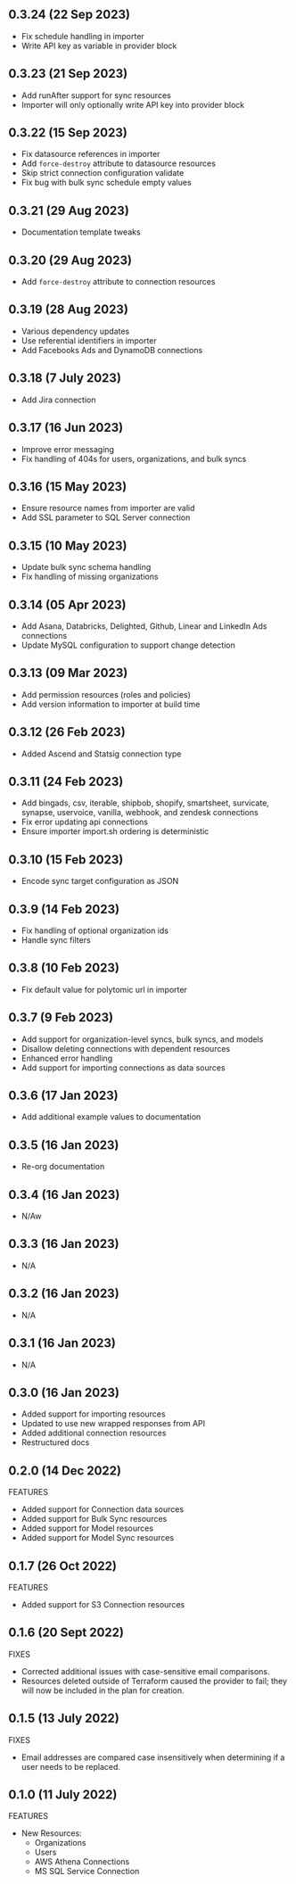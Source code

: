 ## 0.3.24 (22 Sep 2023)
* Fix schedule handling in importer
* Write API key as variable in provider block

## 0.3.23 (21 Sep 2023)
* Add runAfter support for sync resources
* Importer will only optionally write API key into provider block

## 0.3.22 (15 Sep 2023)
* Fix datasource references in importer
* Add `force-destroy` attribute to datasource resources
* Skip strict connection configuration validate
* Fix bug with bulk sync schedule empty values

## 0.3.21 (29 Aug 2023)
* Documentation template tweaks

## 0.3.20 (29 Aug 2023)
* Add `force-destroy` attribute to connection resources

## 0.3.19 (28 Aug 2023)
* Various dependency updates
* Use referential identifiers in importer
* Add Facebooks Ads and DynamoDB connections

## 0.3.18 (7 July 2023)
* Add Jira connection

## 0.3.17 (16 Jun 2023)
* Improve error messaging
* Fix handling of 404s for users, organizations, and bulk syncs

## 0.3.16 (15 May 2023)
* Ensure resource names from importer are valid
* Add SSL parameter to SQL Server connection


## 0.3.15 (10 May 2023)
* Update bulk sync schema handling
* Fix handling of missing organizations

## 0.3.14 (05 Apr 2023)
* Add Asana, Databricks, Delighted, Github, Linear and LinkedIn Ads connections
* Update MySQL configuration to support change detection


## 0.3.13 (09 Mar 2023)
* Add permission resources (roles and policies)
* Add version information to importer at build time

## 0.3.12 (26 Feb 2023)
* Added Ascend and Statsig connection type

## 0.3.11 (24 Feb 2023)
 * Add bingads, csv, iterable, shipbob, shopify, smartsheet, survicate, synapse, uservoice, vanilla, webhook, and zendesk connections
 * Fix error updating api connections
 * Ensure importer import.sh ordering is deterministic

## 0.3.10 (15 Feb 2023)
* Encode sync target configuration as JSON

## 0.3.9 (14 Feb 2023)
* Fix handling of optional organization ids
* Handle sync filters


## 0.3.8 (10 Feb 2023)
* Fix default value for polytomic url in importer

## 0.3.7 (9 Feb 2023)
* Add support for organization-level syncs, bulk syncs, and models
* Disallow deleting connections with dependent resources
* Enhanced error handling
* Add support for importing connections as data sources

## 0.3.6 (17 Jan 2023)
* Add additional example values to documentation
## 0.3.5 (16 Jan 2023)
* Re-org documentation
## 0.3.4 (16 Jan 2023)
* N/Aw
## 0.3.3 (16 Jan 2023)
* N/A
## 0.3.2 (16 Jan 2023)
* N/A

## 0.3.1 (16 Jan 2023)
* N/A

## 0.3.0 (16 Jan 2023)
* Added support for importing resources
* Updated to use new wrapped responses from API
* Added additional connection resources
* Restructured docs

## 0.2.0 (14 Dec 2022)

FEATURES

* Added support for Connection data sources
* Added support for Bulk Sync resources
* Added support for Model resources
* Added support for Model Sync resources

## 0.1.7 (26 Oct 2022)

FEATURES

* Added support for S3 Connection resources

## 0.1.6 (20 Sept 2022)

FIXES

* Corrected additional issues with case-sensitive email comparisons.
* Resources deleted outside of Terraform caused the provider to fail; they will
  now be included in the plan for creation.

## 0.1.5 (13 July 2022)

FIXES

* Email addresses are compared case insensitively when determining if a user
  needs to be replaced.

## 0.1.0 (11 July 2022)

FEATURES

* New Resources:
    - Organizations
    - Users
    - AWS Athena Connections
    - MS SQL Service Connection
